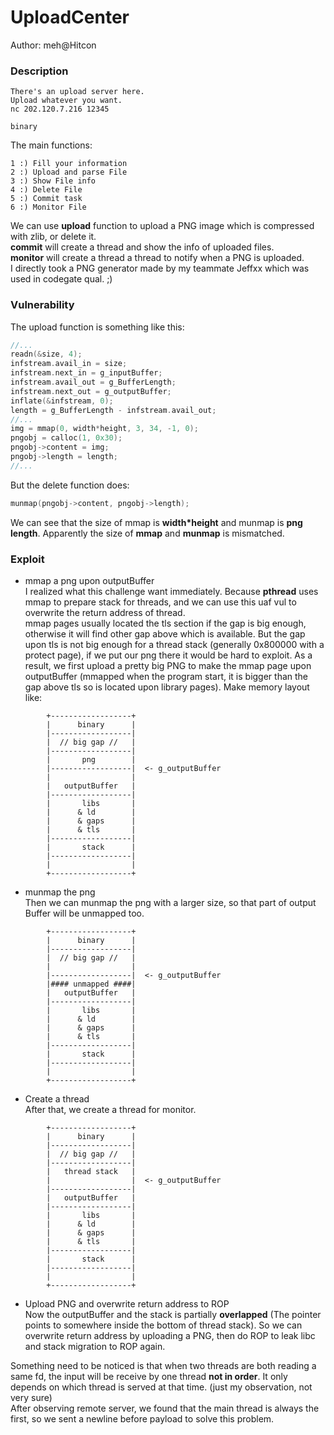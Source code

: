 # UploadCenter  

Author: meh@Hitcon  

### Description  
```
There's an upload server here.
Upload whatever you want.
nc 202.120.7.216 12345

binary
```
The main functions:
```
1 :) Fill your information
2 :) Upload and parse File
3 :) Show File info
4 :) Delete File
5 :) Commit task
6 :) Monitor File
```
We can use **upload** function to upload a PNG image which is compressed with zlib, or delete it.  
**commit** will create a thread and show the info of uploaded files.  
**monitor** will create a thread a thread to notify when a PNG is uploaded.  
I directly took a PNG generator made by my teammate Jeffxx which was used in codegate qual. ;)

### Vulnerability  
The upload function is something like this:
```c
//...
readn(&size, 4);
infstream.avail_in = size;
infstream.next_in = g_inputBuffer;
infstream.avail_out = g_BufferLength;
infstream.next_out = g_outputBuffer;
inflate(&infstream, 0);
length = g_BufferLength - infstream.avail_out;
//...
img = mmap(0, width*height, 3, 34, -1, 0);
pngobj = calloc(1, 0x30);
pngobj->content = img;
pngobj->length = length;
//...
```
But the delete function does:  
```c
munmap(pngobj->content, pngobj->length);
```
We can see that the size of mmap is **width*height** and munmap is **png length**. Apparently the size of **mmap** and **munmap** is mismatched.  

### Exploit  
* mmap a png upon outputBuffer  
I realized what this challenge want immediately. Because **pthread** uses mmap to prepare stack for threads, and we can use this uaf vul to overwrite the return address of thread.  
mmap pages usually located  the tls section if the gap is big enough, otherwise it will find other gap above which is available. But the gap upon tls is not big enough for a thread stack (generally 0x800000 with a protect page), if we put our png there it would be hard to exploit. As a result, we first upload a pretty big PNG to make the mmap page upon outputBuffer (mmapped when the program start, it is bigger than the gap above tls so is located upon library pages). Make memory layout like:  

```
        +------------------+
        |      binary      |
        |------------------|
        |  // big gap //   |
        |------------------|
        |       png        |
        |------------------|  <- g_outputBuffer
        |                  |
        |   outputBuffer   |
        |------------------|
        |       libs       |
        |      & ld        |
        |      & gaps      |
        |      & tls       |
        |------------------|
        |       stack      |
        |------------------|
        |                  |
        +------------------+
```
* munmap the png  
Then we can munmap the png with a larger size, so that part of output Buffer will be unmapped too.  
```
        +------------------+
        |      binary      |
        |------------------|
        |  // big gap //   |
        |                  |
        |------------------|  <- g_outputBuffer
        |#### unmapped ####|
        |   outputBuffer   |
        |------------------|
        |       libs       |
        |      & ld        |
        |      & gaps      |
        |      & tls       |
        |------------------|
        |       stack      |
        |------------------|
        |                  |
        +------------------+
```
* Create a thread  
After that, we create a thread for monitor.  
```
        +------------------+
        |      binary      |
        |------------------|
        |  // big gap //   |
        |------------------|
        |   thread stack   |
        |                  |  <- g_outputBuffer
        |------------------|
        |   outputBuffer   |
        |------------------|
        |       libs       |
        |      & ld        |
        |      & gaps      |
        |      & tls       |
        |------------------|
        |       stack      |
        |------------------|
        |                  |
        +------------------+
```

* Upload PNG and overwrite return address to ROP  
Now the outputBuffer and the stack is partially **overlapped** (The pointer points to somewhere inside the bottom of thread stack). So we can overwrite return address by uploading a PNG, then do ROP to leak libc and stack migration to ROP again.  

Something need to be noticed is that when two threads are both reading a same fd, the input will be receive by one thread **not in order**. It only depends on which thread is served at that time. (just my observation, not very sure)  
After observing remote server, we found that the main thread is always the first, so we sent a newline before payload to solve this problem.    
